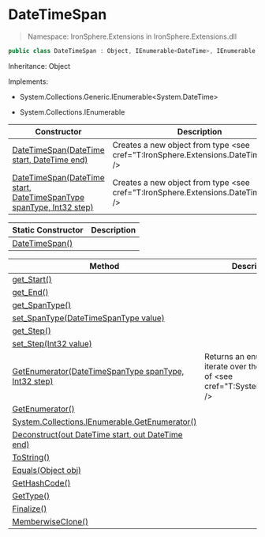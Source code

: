 ﻿# DateTimeSpan

> Namespace: IronSphere.Extensions in  IronSphere.Extensions.dll



```csharp
public class DateTimeSpan : Object, IEnumerable<DateTime>, IEnumerable
```
Inheritance: Object


Implements:
        
* System.Collections.Generic.IEnumerable&lt;System.DateTime&gt;
        
* System.Collections.IEnumerable


| Constructor | Description |
| --- | --- |       
| [DateTimeSpan(DateTime start, DateTime end)](Link) | Creates a new object from type &lt;see cref=&quot;T:IronSphere.Extensions.DateTimeSpan&quot; /&gt; |
| [DateTimeSpan(DateTime start, DateTimeSpanType spanType, Int32 step)](Link) | Creates a new object from type &lt;see cref=&quot;T:IronSphere.Extensions.DateTimeSpan&quot; /&gt; |

| Static Constructor | Description |
| --- | --- |
| [DateTimeSpan()](Link) |  |

| Method | Description |
| --- | --- |
| [get_Start()](Link) |  |
| [get_End()](Link) |  |
| [get_SpanType()](Link) |  |
| [set_SpanType(DateTimeSpanType value)](Link) |  |
| [get_Step()](Link) |  |
| [set_Step(Int32 value)](Link) |  |
| [GetEnumerator(DateTimeSpanType spanType, Int32 step)](Link) | Returns an enumerator to iterate over the sequence of &lt;see cref=&quot;T:System.DateTime&quot; /&gt; |
| [GetEnumerator()](Link) |  |
| [System.Collections.IEnumerable.GetEnumerator()](Link) |  |
| [Deconstruct(out DateTime start, out DateTime end)](Link) |  |
| [ToString()](Link) |  |
| [Equals(Object obj)](Link) |  |
| [GetHashCode()](Link) |  |
| [GetType()](Link) |  |
| [Finalize()](Link) |  |
| [MemberwiseClone()](Link) |  |

